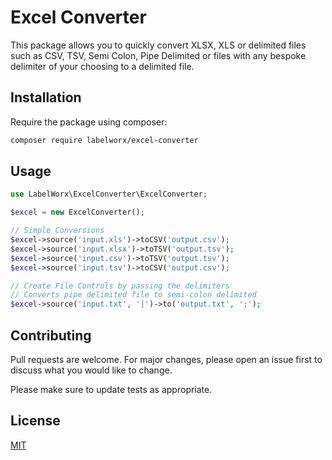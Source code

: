 # Excel Converter

This package allows you to quickly convert XLSX, XLS or delimited files such as CSV, TSV, Semi Colon, Pipe Delimited or 
files with any bespoke delimiter of your choosing to a delimited file.
 
## Installation

Require the package using composer:

```bash
composer require labelworx/excel-converter
```

## Usage

```php
use LabelWorx\ExcelConverter\ExcelConverter;

$excel = new ExcelConverter();

// Simple Conversions
$excel->source('input.xls')->toCSV('output.csv');
$excel->source('input.xlsx')->toTSV('output.tsv');
$excel->source('input.csv')->toTSV('output.tsv');
$excel->source('input.tsv')->toCSV('output.csv');

// Create File Controls by passing the delimiters
// Converts pipe delimited file to semi-colon delimited
$excel->source('input.txt', '|')->to('output.txt', ';');
```

## Contributing
Pull requests are welcome. For major changes, please open an issue first to discuss what you would like to change.

Please make sure to update tests as appropriate.

## License
[MIT](./LICENSE.md)

